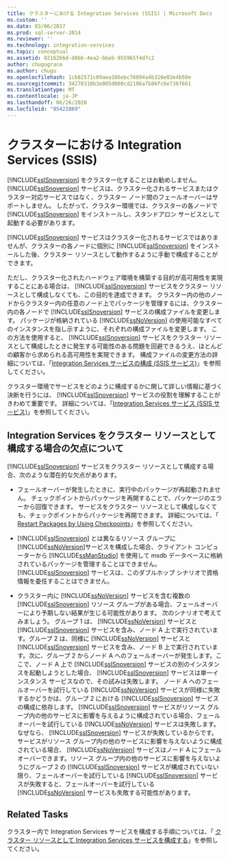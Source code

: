 ```yaml
---
title: クラスターにおける Integration Services (SSIS) | Microsoft Docs
ms.custom: ''
ms.date: 03/06/2017
ms.prod: sql-server-2014
ms.reviewer: ''
ms.technology: integration-services
ms.topic: conceptual
ms.assetid: 0216266d-d866-4ea2-bbeb-955965f4d7c2
author: chugugrace
ms.author: chugu
ms.openlocfilehash: 1cb82571c09aea186ebc76894a4b316e03e4b50e
ms.sourcegitcommit: 34278310b3e005d008cd2106a7b86fc6e736f661
ms.translationtype: MT
ms.contentlocale: ja-JP
ms.lasthandoff: 06/26/2020
ms.locfileid: "85421869"
---
```

# <a name="integration-services-ssis-in-a-cluster"></a>クラスターにおける Integration Services (SSIS)
  [!INCLUDE[ssISnoversion](../../includes/ssisnoversion-md.md)] をクラスター化することはお勧めしません。 [!INCLUDE[ssISnoversion](../../includes/ssisnoversion-md.md)] サービスは、クラスター化されるサービスまたはクラスター対応サービスではなく、クラスター ノード間のフェールオーバーはサポートしません。 したがって、クラスター環境では、クラスターの各ノードで [!INCLUDE[ssISnoversion](../../includes/ssisnoversion-md.md)] をインストールし、スタンドアロン サービスとして起動する必要があります。  
  
 [!INCLUDE[ssISnoversion](../../includes/ssisnoversion-md.md)] サービスはクラスター化されるサービスではありませんが、クラスターの各ノードに個別に [!INCLUDE[ssISnoversion](../../includes/ssisnoversion-md.md)] をインストールした後、クラスター リソースとして動作するように手動で構成することができます。  
  
 ただし、クラスター化されたハードウェア環境を構築する目的が高可用性を実現することにある場合は、 [!INCLUDE[ssISnoversion](../../includes/ssisnoversion-md.md)] サービスをクラスター リソースとして構成しなくても、この目的を達成できます。  クラスター内の他のノードからクラスター内の任意のノード上でパッケージを管理するには、クラスター内の各ノードで [!INCLUDE[ssISnoversion](../../includes/ssisnoversion-md.md)] サービスの構成ファイルを変更します。 パッケージが格納されている [!INCLUDE[ssNoVersion](../../includes/ssnoversion-md.md)] の使用可能なすべてのインスタンスを指し示すように、それぞれの構成ファイルを変更します。 この方法を使用すると、 [!INCLUDE[ssISnoversion](../../includes/ssisnoversion-md.md)] サービスをクラスター リソースとして構成したときに発生する可能性のある問題を回避できるうえ、ほとんどの顧客から求められる高可用性を実現できます。 構成ファイルの変更方法の詳細については、「[Integration Services サービスの構成 (SSIS サービス)](integration-services-service-ssis-service.md)」を参照してください。  
  
 クラスター環境でサービスをどのように構成するかに関して詳しい情報に基づく決断を行うには、 [!INCLUDE[ssISnoversion](../../includes/ssisnoversion-md.md)] サービスの役割を理解することがきわめて重要です。 詳細については、「[Integration Services サービス (SSIS サービス)](integration-services-service-ssis-service.md)」を参照してください。  
  
## <a name="understanding-the-disadvantages-of-configuring-integration-services-as-a-cluster-resource"></a>Integration Services をクラスター リソースとして構成する場合の欠点について  
 [!INCLUDE[ssISnoversion](../../includes/ssisnoversion-md.md)] サービスをクラスター リソースとして構成する場合、次のような潜在的な欠点があります。  
  
-   フェールオーバーが発生したときに、実行中のパッケージが再起動されません。 チェックポイントからパッケージを再開することで、パッケージのエラーから回復できます。 サービスをクラスター リソースとして構成しなくても、チェックポイントからパッケージを再開できます。 詳細については、「 [Restart Packages by Using Checkpoints](../packages/restart-packages-by-using-checkpoints.md)」を参照してください。  
  
-   [!INCLUDE[ssISnoversion](../../includes/ssisnoversion-md.md)] とは異なるリソース グループに [!INCLUDE[ssNoVersion](../../includes/ssnoversion-md.md)]サービスを構成した場合、クライアント コンピューターから [!INCLUDE[ssManStudio](../../includes/ssmanstudio-md.md)] を使用して msdb データベースに格納されているパッケージを管理することはできません。 [!INCLUDE[ssISnoversion](../../includes/ssisnoversion-md.md)] サービスは、このダブルホップ シナリオで資格情報を委任することはできません。  
  
-   クラスター内に [!INCLUDE[ssNoVersion](../../includes/ssnoversion-md.md)] サービスを含む複数の [!INCLUDE[ssISnoversion](../../includes/ssisnoversion-md.md)] リソース グループがある場合、フェールオーバーにより予期しない結果が生じる可能性があります。 次のシナリオで考えてみましょう。 グループ 1 は、 [!INCLUDE[ssNoVersion](../../includes/ssnoversion-md.md)] サービスと [!INCLUDE[ssISnoversion](../../includes/ssisnoversion-md.md)] サービスを含み、ノード A 上で実行されています。グループ 2 は、同様に [!INCLUDE[ssNoVersion](../../includes/ssnoversion-md.md)] サービスと [!INCLUDE[ssISnoversion](../../includes/ssisnoversion-md.md)] サービスを含み、ノード B 上で実行されています。次に、グループ 2 からノード A へのフェールオーバーが発生します。ここで、ノード A 上で [!INCLUDE[ssISnoversion](../../includes/ssisnoversion-md.md)] サービスの別のインスタンスを起動しようとした場合、 [!INCLUDE[ssISnoversion](../../includes/ssisnoversion-md.md)] サービスは単一インスタンス サービスなので、その試みは失敗します。 ノード A へのフェールオーバーを試行している [!INCLUDE[ssNoVersion](../../includes/ssnoversion-md.md)] サービスが同様に失敗するかどうかは、グループ 2 における [!INCLUDE[ssISnoversion](../../includes/ssisnoversion-md.md)] サービスの構成に依存します。 [!INCLUDE[ssISnoversion](../../includes/ssisnoversion-md.md)] サービスがリソース グループ内の他のサービスに影響を与えるように構成されている場合、フェールオーバーを試行している [!INCLUDE[ssNoVersion](../../includes/ssnoversion-md.md)] サービスは失敗します。なぜなら、 [!INCLUDE[ssISnoversion](../../includes/ssisnoversion-md.md)] サービスが失敗しているからです。 サービスがリソース グループ内の他のサービスに影響を与えないように構成されている場合、 [!INCLUDE[ssNoVersion](../../includes/ssnoversion-md.md)] サービスはノード A にフェールオーバーできます。リソース グループ内の他のサービスに影響を与えないようにグループ 2 の [!INCLUDE[ssISnoversion](../../includes/ssisnoversion-md.md)] サービスが構成されていない限り、フェールオーバーを試行している [!INCLUDE[ssISnoversion](../../includes/ssisnoversion-md.md)] サービスが失敗すると、フェールオーバーを試行している [!INCLUDE[ssNoVersion](../../includes/ssnoversion-md.md)] サービスも失敗する可能性があります。  
  
## <a name="related-tasks"></a>Related Tasks  
 クラスター内で Integration Services サービスを構成する手順については、「 [クラスター リソースとして Integration Services サービスを構成する](../configure-the-integration-services-service-as-a-cluster-resource.md)」を参照してください。  
  
  
